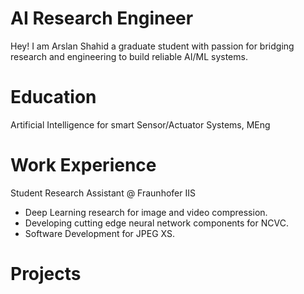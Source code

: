 # AI Research Engineer
Hey! I am Arslan Shahid a graduate student with passion for bridging research and engineering to build reliable AI/ML systems.

# Education
Artificial Intelligence for smart Sensor/Actuator Systems, MEng

# Work Experience
Student Research Assistant @ Fraunhofer IIS 
- Deep Learning research for image and video compression.
- Developing cutting edge neural network components for NCVC.
- Software Development for JPEG XS.

# Projects

